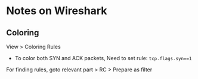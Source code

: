 # Notes on Wireshark

## Coloring

View > Coloring Rules

- To color both SYN and ACK packets, Need to set rule: `tcp.flags.syn==1`

For finding rules, goto relevant part > RC > Prepare as filter
